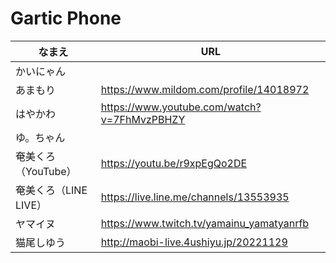# Gartic Phone

|なまえ|URL|
|---|---|
|かいにゃん||
|あまもり|<https://www.mildom.com/profile/14018972>|
|はやかわ|<https://www.youtube.com/watch?v=7FhMvzPBHZY>|
|ゆ。ちゃん||
|奄美くろ（YouTube）|<https://youtu.be/r9xpEgQo2DE>|
|奄美くろ（LINE LIVE）|<https://live.line.me/channels/13553935>|
|ヤマイヌ|<https://www.twitch.tv/yamainu_yamatyanrfb>|
|猫尾しゆう|<http://maobi-live.4ushiyu.jp/20221129>|
